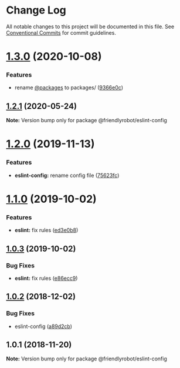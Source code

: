 # Change Log

All notable changes to this project will be documented in this file.
See [Conventional Commits](https://conventionalcommits.org) for commit guidelines.

# [1.3.0](https://github.com/dcai/common-packages/compare/@friendlyrobot/eslint-config@1.2.1...@friendlyrobot/eslint-config@1.3.0) (2020-10-08)


### Features

* rename [@packages](https://github.com/packages) to packages/ ([9366e0c](https://github.com/dcai/common-packages/commit/9366e0c2274b320eca03609296f260c84eefc76f))





## [1.2.1](https://github.com/dcai/common-packages/compare/@friendlyrobot/eslint-config@1.2.0...@friendlyrobot/eslint-config@1.2.1) (2020-05-24)

**Note:** Version bump only for package @friendlyrobot/eslint-config





# [1.2.0](https://github.com/dcai/common-packages/compare/@friendlyrobot/eslint-config@1.1.0...@friendlyrobot/eslint-config@1.2.0) (2019-11-13)


### Features

* **eslint-config:** rename config file ([75623fc](https://github.com/dcai/common-packages/commit/75623fc))





# [1.1.0](https://github.com/dcai/common-packages/compare/@friendlyrobot/eslint-config@1.0.3...@friendlyrobot/eslint-config@1.1.0) (2019-10-02)


### Features

* **eslint:** fix rules ([ed3e0b8](https://github.com/dcai/common-packages/commit/ed3e0b8))





## [1.0.3](https://github.com/dcai/common-packages/compare/@friendlyrobot/eslint-config@1.0.2...@friendlyrobot/eslint-config@1.0.3) (2019-10-02)


### Bug Fixes

* **eslint:** fix rules ([e86ecc9](https://github.com/dcai/common-packages/commit/e86ecc9))





## [1.0.2](https://github.com/dcai/common-packages/compare/@friendlyrobot/eslint-config@1.0.1...@friendlyrobot/eslint-config@1.0.2) (2018-12-02)


### Bug Fixes

* eslint-config ([a89d2cb](https://github.com/dcai/common-packages/commit/a89d2cb))





## 1.0.1 (2018-11-20)

**Note:** Version bump only for package @friendlyrobot/eslint-config

